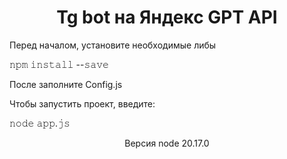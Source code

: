 <h1 align="center">Tg bot на Яндекс GPT API </h1>

Перед началом, установите необходимые либы


𝚗𝚙𝚖 𝚒𝚗𝚜𝚝𝚊𝚕𝚕 --𝚜𝚊𝚟𝚎


После заполните Config.js


Чтобы запустить проект, введите: 


𝚗𝚘𝚍𝚎 𝚊𝚙𝚙.𝚓𝚜


<p align="center">Версия node 20.17.0 </p>
